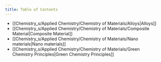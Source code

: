 ```yaml
---
title: Table of Contents
---
```

- [[Chemistry_s/Applied Chemistry/Chemistry of Materials/Alloys|Alloys]]
- [[Chemistry_s/Applied Chemistry/Chemistry of Materials/Composite Material|Composite Material]]
- [[Chemistry_s/Applied Chemistry/Chemistry of Materials/Nano materials|Nano materials]]
- [[Chemistry_s/Applied Chemistry/Chemistry of Materials/Green Chemistry Principles|Green Chemistry Principles]]